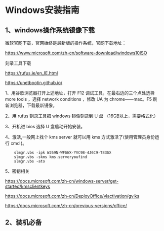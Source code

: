 # Windows安装指南



## 1、windows操作系统镜像下载


微软官网下载，官网始终是最新版的操作系统，官网下载地址：

https://www.microsoft.com/zh-cn/software-download/windows10ISO


刻录工具下载

https://rufus.ie/en_IE.html

https://unetbootin.github.io/


 1、用谷歌浏览器打开上述地址，打开 F12 调试工具，在最右边的三个点处选择 more tools ，选择 network conditions ，修改 UA 为 chrome——mac。F5 刷新浏览器，下载最新镜像。

2、用 rufus 刻录工具把 windows 镜像刻录到 U 盘 （16GB以上，需要格式化）

3、开机进 bios 选择 U 盘启动开始安装。

4、激活,一般网上找个 kms server 就可以用 kms 方式激活了(使用管理员身份运行 cmd )。

        slmgr.vbs -ipk W269N-WFGWX-YVC9B-4J6C9-T83GX
        slmgr.vbs -skms kms.serveryoufind
        slmgr.vbs -ato

5、密钥相关

https://docs.microsoft.com/zh-cn/windows-server/get-started/kmsclientkeys

https://docs.microsoft.com/zh-cn/DeployOffice/vlactivation/gvlks

https://docs.microsoft.com/zh-cn/previous-versions/office/




## 2、装机必备




















